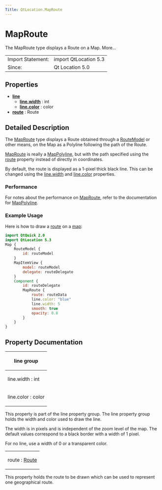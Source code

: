 ```yaml
---
Title: QtLocation.MapRoute
---
```

        
MapRoute
========

<span class="subtitle"></span>
The MapRoute type displays a Route on a Map. More...

|                   |                       |
|-------------------|-----------------------|
| Import Statement: | import QtLocation 5.3 |
| Since:            | Qt Location 5.0       |

<span id="properties"></span>
Properties
----------

-   ****[line](#line-prop)****
    -   ****[line.width](#line.width-prop)**** : int
    -   ****[line.color](#line.color-prop)**** : color
-   ****[route](#route-prop)**** : Route

<span id="details"></span>
Detailed Description
--------------------

The [MapRoute](index.html) type displays a Route obtained through a [RouteModel](../QtLocation.RouteModel.md) or other means, on the Map as a Polyline following the path of the Route.

[MapRoute](index.html) is really a [MapPolyline](../QtLocation.MapPolyline.md), but with the path specified using the [route](#route-prop) property instead of directly in coordinates.

By default, the route is displayed as a 1-pixel thick black line. This can be changed using the [line.width](#line.width-prop) and [line.color](#line.color-prop) properties.

<span id="performance"></span>
### Performance

For notes about the performance on [MapRoute](index.html), refer to the documentation for [MapPolyline](../QtLocation.MapPolyline.md).

<span id="example-usage"></span>
### Example Usage

Here is how to draw a [route](../QtLocation.Route.md) on a [map](../QtLocation.Map.md):

``` qml
import QtQuick 2.0
import QtLocation 5.3
Map {
    RouteModel {
        id: routeModel
    }
    MapItemView {
        model: routeModel
        delegate: routeDelegate
    }
    Component {
        id: routeDelegate
        MapRoute {
            route: routeData
            line.color: "blue"
            line.width: 5
            smooth: true
            opacity: 0.8
        }
    }
}
```

Property Documentation
----------------------

<table>
<colgroup>
<col width="100%" />
</colgroup>
<thead>
<tr class="header">
<th><p><span id="line-prop"></span><strong>line group</strong></p></th>
</tr>
</thead>
<tbody>
<tr class="odd">
<td><p><span id="line.width-prop"></span><span class="name">line.width</span> : <span class="type">int</span></p></td>
</tr>
<tr class="even">
<td><p><span id="line.color-prop"></span><span class="name">line.color</span> : <span class="type">color</span></p></td>
</tr>
</tbody>
</table>

This property is part of the line property group. The line property group holds the width and color used to draw the line.

The width is in pixels and is independent of the zoom level of the map. The default values correspond to a black border with a width of 1 pixel.

For no line, use a width of 0 or a transparent color.

<table>
<colgroup>
<col width="100%" />
</colgroup>
<tbody>
<tr class="odd">
<td><p><span id="route-prop"></span><span class="name">route</span> : <span class="type"><a href="QtLocation.Route.md">Route</a></span></p></td>
</tr>
</tbody>
</table>

This property holds the route to be drawn which can be used to represent one geographical route.

